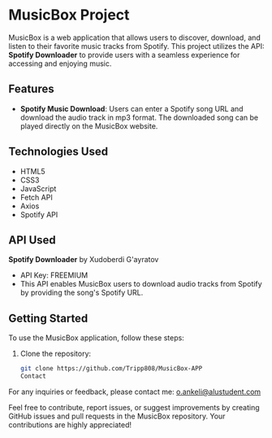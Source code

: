 # MusicBox Project

MusicBox is a web application that allows users to discover, download, and listen to their favorite music tracks from Spotify. This project utilizes the API: **Spotify Downloader** to provide users with a seamless experience for accessing and enjoying music.

## Features

- **Spotify Music Download**: Users can enter a Spotify song URL and download the audio track in mp3 format. The downloaded song can be played directly on the MusicBox website.

## Technologies Used

- HTML5
- CSS3
- JavaScript
- Fetch API
- Axios
- Spotify API

## API Used
 **Spotify Downloader** by Xudoberdi G'ayratov
   - API Key: FREEMIUM
   - This API enables MusicBox users to download audio tracks from Spotify by providing the song's Spotify URL.

## Getting Started

To use the MusicBox application, follow these steps:

1. Clone the repository:
   ```sh
   git clone https://github.com/Tripp808/MusicBox-APP
   Contact
For any inquiries or feedback, please contact me:
o.ankeli@alustudent.com

Feel free to contribute, report issues, or suggest improvements by creating GitHub issues and pull requests in the MusicBox repository. Your contributions are highly appreciated!


